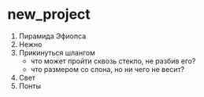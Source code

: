 # new_project
1. Пирамида Эфиопса
2. Нежно
3. Прикинуться шлангом
   - что может пройти сквозь стекло, не разбив его?
   - что размером со слона, но ни чего не весит?
1. Свет
2. Понты
